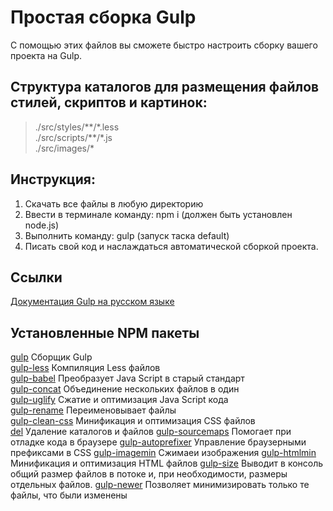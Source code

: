 # Простая сборка Gulp

С помощью этих файлов вы сможете быстро настроить сборку вашего проекта на Gulp.

## Структура каталогов для размещения файлов стилей, скриптов и картинок:

> ./src/styles/\*\*/\*.less  
> ./src/scripts/\*\*/\*.js  
> ./src/images/\*

## Инструкция:

1. Скачать все файлы в любую директорию
2. Ввести в терминале команду: npm i (должен быть установлен node.js)
3. Выполнить команду: gulp (запуск таска default)
4. Писать свой код и наслаждаться автоматической сборкой проекта.

## Ссылки

[Документация Gulp на русском языке](https://webdesign-master.ru/blog/docs/gulp-documentation.html)

## Установленные NPM пакеты

[gulp](https://www.npmjs.com/package/gulp) Сборщик Gulp  
[gulp-less](https://www.npmjs.com/package/gulp-less) Компиляция Less файлов  
[gulp-babel](https://www.npmjs.com/package/gulp-babel) Преобразует Java Script в старый стандарт  
[gulp-concat](https://www.npmjs.com/package/gulp-concat) Объединение нескольких файлов в один  
[gulp-uglify](https://www.npmjs.com/package/gulp-uglify) Сжатие и оптимизация Java Script кода  
[gulp-rename](https://www.npmjs.com/package/gulp-rename) Переименовывает файлы  
[gulp-clean-css](https://www.npmjs.com/package/gulp-clean-css) Минификация и оптимизация CSS файлов  
[del](https://www.npmjs.com/package/del) Удаление каталогов и файлов
[gulp-sourcemaps](https://www.npmjs.com/package/gulp-sourcemaps) Помогает при отладке кода в браузере
[gulp-autoprefixer](https://www.npmjs.com/package/gulp-autoprefixer) Управление браузерными префиксами в CSS
[gulp-imagemin](https://www.npmjs.com/package/gulp-imagemin) Сжимаеи изображения
[gulp-htmlmin](https://www.npmjs.com/package/gulp-htmlmin) Минификация и оптимизация HTML файлов
[gulp-size](https://www.npmjs.com/package/gulp-size) Выводит в консоль общий размер файлов в потоке и, при необходимости, размеры отдельных файлов.
[gulp-newer](https://www.npmjs.com/package/gulp-newer) Позволяет минимизировать только те файлы, что были изменены
